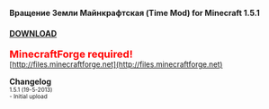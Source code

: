 **Вращение Земли Майнкрафтская (Time Mod) for Minecraft 1.5.1**

#### **[DOWNLOAD](https://github.com/Sedridor/B3M/wiki/Downloads)**

**<font size=4 color=red>MinecraftForge required!</font>**<br>
<font size=2>[http://files.minecraftforge.net](http://files.minecraftforge.net)</font>

**Changelog**<br>
<font size=1>1.5.1 \(19-5-2013\)<br>
\- Initial upload</font>
